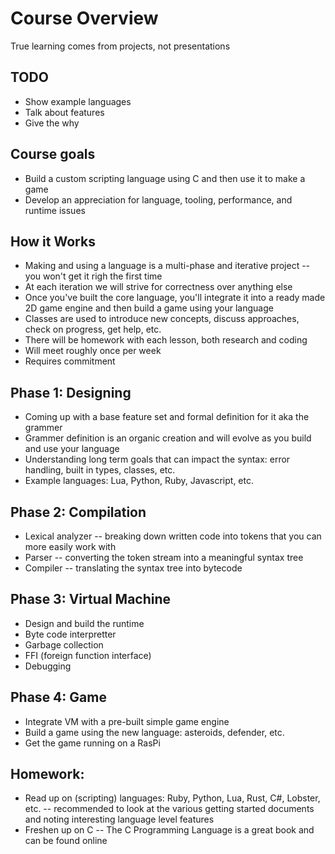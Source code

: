 # Course Overview
True learning comes from projects, not presentations

## TODO
* Show example languages
* Talk about features
* Give the why

## Course goals
* Build a custom scripting language using C and then use it to make a game
* Develop an appreciation for language, tooling, performance, and runtime issues

## How it Works
* Making and using a language is a multi-phase and iterative project -- you won't get it righ the first time
* At each iteration we will strive for correctness over anything else 
* Once you've built the core language, you'll integrate it into a ready made 2D game engine and then build a game using your language
* Classes are used to introduce new concepts, discuss approaches, check on progress, get help, etc.
* There will be homework with each lesson, both research and coding
* Will meet roughly once per week
* Requires commitment

## Phase 1: Designing
* Coming up with a base feature set and formal definition for it aka the grammer
* Grammer definition is an organic creation and will evolve as you build and use your language
* Understanding long term goals that can impact the syntax: error handling, built in types, classes, etc.
* Example languages: Lua, Python, Ruby, Javascript, etc. 

## Phase 2: Compilation
* Lexical analyzer -- breaking down written code into tokens that you can more easily work with
* Parser -- converting the token stream into a meaningful syntax tree
* Compiler -- translating the syntax tree into bytecode

## Phase 3: Virtual Machine
* Design and build the runtime
* Byte code interpretter
* Garbage collection
* FFI (foreign function interface)
* Debugging

## Phase 4: Game
* Integrate VM with a pre-built simple game engine
* Build a game using the new language: asteroids, defender, etc.
* Get the game running on a RasPi

## Homework: 
* Read up on (scripting) languages: Ruby, Python, Lua, Rust, C#, Lobster, etc. -- recommended to look at the various getting started documents and noting interesting language level features
* Freshen up on C -- The C Programming Language is a great book and can be found online